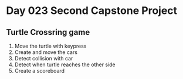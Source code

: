 # Day 023 Second Capstone Project
## Turtle Crossring game
1. Move the turtle with keypress
2. Create and move the cars
3. Detect collision with car
4. Detect when turtle reaches the other side
5. Create a scoreboard
